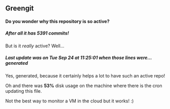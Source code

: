 ## Greengit

#### Do you wonder why this repository is so active?

##### After all it has 5391 commits!

But is it *really* active? Well...

##### Last update was on Tue Sep 24 at 11:25:01 when those lines were... generated

Yes, generated, because it certainly helps a lot to have such an active repo!

Oh and there was **53%** disk usage on the machine
where there is the cron updating this file.

Not the best way to monitor a VM in the cloud but it works! :)

